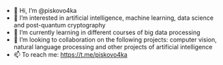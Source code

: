 - 👋 Hi, I’m @piskovo4ka
- 👀 I’m interested in artificial intelligence, machine learning, data science and post-quantum cryptography
- 🌱 I’m currently learning in different courses  of big data processing  
- 💞️ I’m looking to collaboration on the following projects: computer vision, natural language processing and other projects of artificial intelligence
- 📫 To reach me: https://t.me/piskovo4ka

<!---
piskovo4ka/piskovo4ka is a ✨ special ✨ repository because its `README.md` (this file) appears on your GitHub profile.
You can click the Preview link to take a look at your changes.
--->
